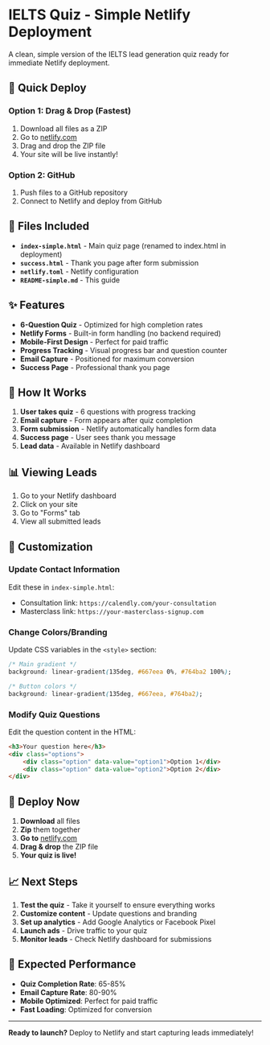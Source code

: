 # IELTS Quiz - Simple Netlify Deployment

A clean, simple version of the IELTS lead generation quiz ready for immediate Netlify deployment.

## 🚀 Quick Deploy

### Option 1: Drag & Drop (Fastest)
1. Download all files as a ZIP
2. Go to [netlify.com](https://netlify.com)
3. Drag and drop the ZIP file
4. Your site will be live instantly!

### Option 2: GitHub
1. Push files to a GitHub repository
2. Connect to Netlify and deploy from GitHub

## 📁 Files Included

- **`index-simple.html`** - Main quiz page (renamed to index.html in deployment)
- **`success.html`** - Thank you page after form submission
- **`netlify.toml`** - Netlify configuration
- **`README-simple.md`** - This guide

## ✨ Features

- **6-Question Quiz** - Optimized for high completion rates
- **Netlify Forms** - Built-in form handling (no backend required)
- **Mobile-First Design** - Perfect for paid traffic
- **Progress Tracking** - Visual progress bar and question counter
- **Email Capture** - Positioned for maximum conversion
- **Success Page** - Professional thank you page

## 🎯 How It Works

1. **User takes quiz** - 6 questions with progress tracking
2. **Email capture** - Form appears after quiz completion
3. **Form submission** - Netlify automatically handles form data
4. **Success page** - User sees thank you message
5. **Lead data** - Available in Netlify dashboard

## 📊 Viewing Leads

1. Go to your Netlify dashboard
2. Click on your site
3. Go to "Forms" tab
4. View all submitted leads

## 🎨 Customization

### Update Contact Information
Edit these in `index-simple.html`:
- Consultation link: `https://calendly.com/your-consultation`
- Masterclass link: `https://your-masterclass-signup.com`

### Change Colors/Branding
Update CSS variables in the `<style>` section:
```css
/* Main gradient */
background: linear-gradient(135deg, #667eea 0%, #764ba2 100%);

/* Button colors */
background: linear-gradient(135deg, #667eea, #764ba2);
```

### Modify Quiz Questions
Edit the question content in the HTML:
```html
<h3>Your question here</h3>
<div class="options">
    <div class="option" data-value="option1">Option 1</div>
    <div class="option" data-value="option2">Option 2</div>
</div>
```

## 🚀 Deploy Now

1. **Download** all files
2. **Zip** them together
3. **Go to** [netlify.com](https://netlify.com)
4. **Drag & drop** the ZIP file
5. **Your quiz is live!**

## 📈 Next Steps

1. **Test the quiz** - Take it yourself to ensure everything works
2. **Customize content** - Update questions and branding
3. **Set up analytics** - Add Google Analytics or Facebook Pixel
4. **Launch ads** - Drive traffic to your quiz
5. **Monitor leads** - Check Netlify dashboard for submissions

## 🎯 Expected Performance

- **Quiz Completion Rate**: 65-85%
- **Email Capture Rate**: 80-90%
- **Mobile Optimized**: Perfect for paid traffic
- **Fast Loading**: Optimized for conversion

---

**Ready to launch?** Deploy to Netlify and start capturing leads immediately!